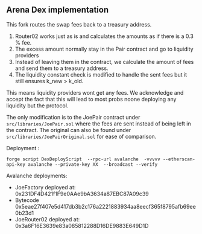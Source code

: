 ## Arena Dex implementation
This fork routes the swap fees back to a treasury address.
1. Router02 works just as is and calculates the amounts as if there is a 0.3 % fee.
2. The excess amount normally stay in the Pair contract and go to liquidity providers
3. Instead of leaving them in the contract, we calculate the amount of fees and send them to a treasury address. 
4. The liquidity constant check is modified to handle the sent fees but it still ensures k_new > k_old. 

This means liquidity providers wont get any fees. We acknowledge and accept the fact that this will lead to most probs noone deploying any liquidity but the protocol. 


The only modification is to the JoePair contract under `src/libraries/JoePair.sol` where the fees are sent instead of being left in the contract. The original can also be found under  `src/libraries/JoePairOriginal.sol` for ease of comparison.

Deployment : 
```
forge script DexDeployScript  --rpc-url avalanche  -vvvvv --etherscan-api-key avalanche --private-key XX  --broadcast --verify
````

Avalanche deployments:


* JoeFactory deployed at: 0x231DF4D421f1F9e0AAe9bA3634a87EBC87A09c39
* Bytecode  0x5eae27f407e5d417db3b2c176a2221883934aa8eecf365f8795afb69ee0b23d1
* JoeRouter02 deployed at: 0x3a6F16E3639e83a085812288D16DE9883E649D1D